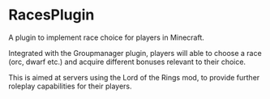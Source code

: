# RacesPlugin
A plugin to implement race choice for players in Minecraft.

Integrated with the Groupmanager plugin, players will able to choose a race (orc, dwarf etc.) and acquire different bonuses relevant to their choice.

This is aimed at servers using the Lord of the Rings mod, to provide further roleplay capabilities for their players.
